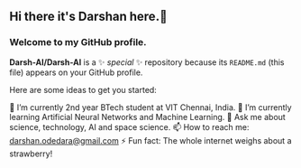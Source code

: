 ## Hi there it's Darshan here.👋
### Welcome to my GitHub profile.


**Darsh-AI/Darsh-AI** is a ✨ _special_ ✨ repository because its `README.md` (this file) appears on your GitHub profile.

Here are some ideas to get you started:

🔭 I’m currently 2nd year BTech student at VIT Chennai, India.
🌱 I’m currently learning Artificial Neural Networks and Machine Learning.
💬 Ask me about science, technology, AI and space science.
📫 How to reach me: darshan.odedara@gmail.com
⚡ Fun fact: The whole internet weighs about a strawberry!
